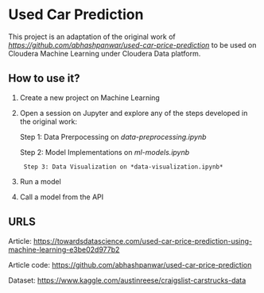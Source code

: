 # Used Car Prediction
This project is an adaptation of the  original work of *https://github.com/abhashpanwar/used-car-price-prediction* to be used on Cloudera Machine Learning under Cloudera Data platform.

## How to use it?
1) Create a new project on Machine Learning
2) Open a session on Jupyter and explore any of the steps developed in the original work:
	
	Step 1: Data Prerpocessing on *data-preprocessing.ipynb*

	Step 2: Model Implementations on *ml-models.ipynb*
	
        Step 3: Data Visualization on *data-visualization.ipynb*

3) Run a model 
4) Call a model from the API

## URLS
Article: https://towardsdatascience.com/used-car-price-prediction-using-machine-learning-e3be02d977b2

Article code: https://github.com/abhashpanwar/used-car-price-prediction

Dataset: https://www.kaggle.com/austinreese/craigslist-carstrucks-data


